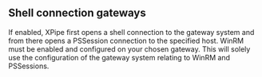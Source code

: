 ## Shell connection gateways

If enabled, XPipe first opens a shell connection to the gateway system and from there opens a PSSession connection to the specified host. WinRM must be enabled and configured on your chosen gateway. This will solely use the configuration of the gateway system relating to WinRM and PSSessions.
